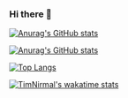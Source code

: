 ### Hi there 👋

<!--
**timnirmal/timnirmal** is a ✨ _special_ ✨ repository because its `README.md` (this file) appears on your GitHub profile.

Here are some ideas to get you started:

- 🔭 I’m currently working on ...
- 🌱 I’m currently learning ...
- 👯 I’m looking to collaborate on ...
- 🤔 I’m looking for help with ...
- 💬 Ask me about ...
- 📫 How to reach me: ...
- 😄 Pronouns: ...
- ⚡ Fun fact: ...
-->

[![Anurag's GitHub stats](https://github-readme-stats.vercel.app/api?username=timnirmal&show_icons=true&theme=radical)](https://github.com/anuraghazra/github-readme-stats) 
<!--
- [![Anurag's GitHub stats](https://github-readme-stats.vercel.app/api?username=timnirmal&show_icons=true&theme=dark)](https://github.com/anuraghazra/github-readme-stats) 
- [![Anurag's GitHub stats](https://github-readme-stats.vercel.app/api?username=timnirmal&show_icons=true&theme=merko)](https://github.com/anuraghazra/github-readme-stats) 
- [![Anurag's GitHub stats](https://github-readme-stats.vercel.app/api?username=timnirmal&show_icons=true&theme=gruvbox)](https://github.com/anuraghazra/github-readme-stats) 
-->
[![Anurag's GitHub stats](https://github-readme-stats.vercel.app/api?username=timnirmal&show_icons=true&theme=tokyonight)](https://github.com/anuraghazra/github-readme-stats) 
<!--
- [![Anurag's GitHub stats](https://github-readme-stats.vercel.app/api?username=timnirmal&show_icons=true&theme=onedark)](https://github.com/anuraghazra/github-readme-stats) 
- [![Anurag's GitHub stats](https://github-readme-stats.vercel.app/api?username=timnirmal&show_icons=true&theme=synthwave)](https://github.com/anuraghazra/github-readme-stats) 
- [![Anurag's GitHub stats](https://github-readme-stats.vercel.app/api?username=timnirmal&show_icons=true&theme=highcontrast)](https://github.com/anuraghazra/github-readme-stats) 
- [![Anurag's GitHub stats](https://github-readme-stats.vercel.app/api?username=timnirmal&show_icons=true&theme=dracula)](https://github.com/anuraghazra/github-readme-stats) 

-->
[![Top Langs](https://github-readme-stats.vercel.app/api/top-langs/?username=timnirmal)](https://github.com/anuraghazra/github-readme-stats)    

[![TimNirmal's wakatime stats](https://github-readme-stats.vercel.app/api/wakatime?username=timnirmal)](https://github.com/anuraghazra/github-readme-stats)




